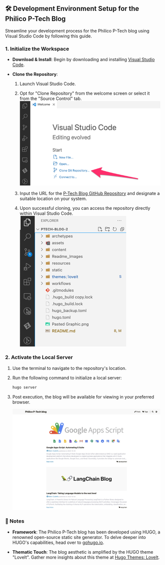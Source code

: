 ## 🛠 Development Environment Setup for the Philico P-Tech Blog



Streamline your development process for the Philico P-Tech blog using Visual Studio Code by following this guide.

### 1. Initialize the Workspace

- **Download & Install**: Begin by downloading and installing [Visual Studio Code](https://code.visualstudio.com/).

- **Clone the Repository**: 
  1. Launch Visual Studio Code.
  2. Opt for "Clone Repository" from the welcome screen or select it from the "Source Control" tab.
    ![Clone the Repository](clone_repo.png)

  3. Input the URL for the [P-Tech Blog GitHub Repository](https://github.com/philico-tech/ptech-blog.git) and designate a suitable location on your system.
  4. Upon successful cloning, you can access the repository directly within Visual Studio Code.
     ![View Repository Files](vscode_files.png)

### 2. Activate the Local Server

  1. Use the terminal to navigate to the repository's location.

  2. Run the following command to initialize a local server:

     ```bash
     hugo server
     ```

  3. Post execution, the blog will be available for viewing in your preferred browser.

     ![Blog Preview](blog_preview.png)
     
### 📌 Notes

- **Framework**: The Philico P-Tech blog has been developed using HUGO, a renowned open-source static site generator. To delve deeper into HUGO's capabilities, head over to [gohugo.io](https://gohugo.io).

- **Thematic Touch**: The blog aesthetic is amplified by the HUGO theme "LoveIt". Gather more insights about this theme at [Hugo Themes: LoveIt](https://themes.gohugo.io/themes/loveit/).
